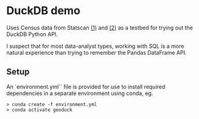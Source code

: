 # DuckDB demo
Uses Census data from Statscan [(1)](https://www12.statcan.gc.ca/census-recensement/2021/dp-pd/prof/details/download-telecharger.cfm?Lang=E&SearchText=105%20Mile%20Post%202&DGUIDlist=2021A00055933845&GENDERlist=1,2,3&STATISTIClist=1,4&HEADERlist=0) and [(2)](https://geosuite.statcan.gc.ca/geosuite/en/index#self) as a testbed for trying out the DuckDB Python API.

I suspect that for most data-analyst types, working with SQL is a more natural experience than trying to remember the Pandas DataFrame API.

## Setup
An `environment.yml`` file is provided for use to install required dependencies in a separate environment using conda, eg.

```
> conda create -f environment.yml
> conda activate geoduck 
```